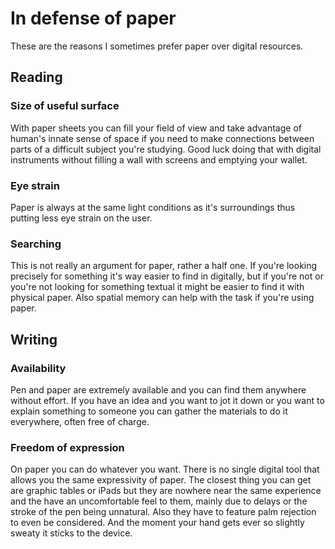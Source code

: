 # In defense of paper

These are the reasons I sometimes prefer paper over digital resources.

## Reading

### Size of useful surface
With paper sheets you can fill your field of view and take advantage of human's innate sense of space if you need to make connections between parts of a difficult subject you're studying. Good luck doing that with digital instruments without filling a wall with screens and emptying your wallet.

### Eye strain

Paper is always at the same light conditions as it's surroundings thus putting less eye strain on the user.

### Searching

This is not really an argument for paper, rather a half one. If you're looking precisely for something it's way easier to find in digitally, but if you're not or you're not looking for something textual it might be easier to find it with physical paper. Also spatial memory can help with the task if you're using paper.

## Writing

### Availability

Pen and paper are extremely available and you can find them anywhere without effort. If you have an idea and you want to jot it down or you want to explain something to someone you can gather the materials to do it everywhere, often free of charge.

### Freedom of expression

On paper you can do whatever you want. There is no single digital tool that allows you the same expressivity of paper. The closest thing you can get are graphic tables or iPads but they are nowhere near the same experience and the have an uncomfortable feel to them, mainly due to delays or the stroke of the pen being unnatural. Also they have to feature palm rejection to even be considered. And the moment your hand gets ever so slightly sweaty it sticks to the device.
